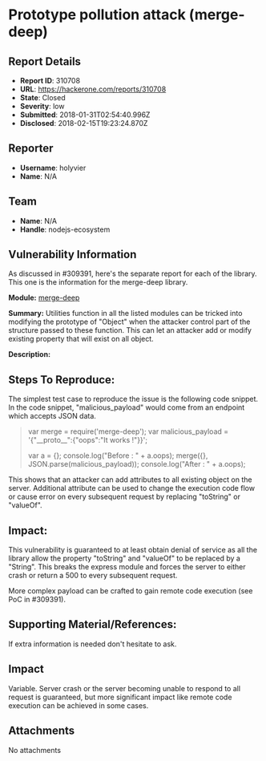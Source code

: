 # Prototype pollution attack (merge-deep)

## Report Details
- **Report ID**: 310708
- **URL**: https://hackerone.com/reports/310708
- **State**: Closed
- **Severity**: low
- **Submitted**: 2018-01-31T02:54:40.996Z
- **Disclosed**: 2018-02-15T19:23:24.870Z

## Reporter
- **Username**: holyvier
- **Name**: N/A

## Team
- **Name**: N/A
- **Handle**: nodejs-ecosystem

## Vulnerability Information
As discussed in #309391, here's the separate report for each of the library. This one is the information for the merge-deep library.

**Module:**
[merge-deep](https://www.npmjs.com/package/merge-deep)

**Summary:** 
Utilities function in all the listed modules can be tricked into modifying the prototype of "Object" when the attacker control part of the structure passed to these function. This can let an attacker add or modify existing property that will exist on all object.

**Description:**

## Steps To Reproduce:

The simplest test case to reproduce the issue is the following code snippet. In the code snippet, "malicious_payload" would come from an endpoint which accepts JSON data. 

> var merge = require('merge-deep');
> var malicious_payload = '{"\_\_proto\_\_":{"oops":"It works !"}}';
> 
> var a = {};
> console.log("Before : " + a.oops);
> merge({}, JSON.parse(malicious_payload));
> console.log("After : " + a.oops);

This shows that an attacker can add attributes to all existing object on the server. Additional attribute can be used to change the execution code flow or cause error on every subsequent request by replacing "toString" or "valueOf".

## Impact: 

This vulnerability is guaranteed to at least obtain denial of service as all the library allow the property "toString" and "valueOf" to be replaced by a "String". This breaks the express module and forces the server to either crash or return a 500 to every subsequent request.

More complex payload can be crafted to gain remote code execution (see PoC in #309391).

## Supporting Material/References:

If extra information is needed don't hesitate to ask.

## Impact

Variable. Server crash or the server becoming unable to respond to all request is guaranteed, but more significant impact like remote code execution can be achieved in some cases.

## Attachments
No attachments
